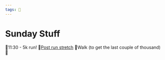 ```yaml
---
tags: 📆
---
```


# Sunday Stuff

🔸11:30 - 5k run!
🔸[Post run stretch](https://www.youtube.com/watch?v=vhLbp8ibmEE)
🔸Walk (to get the last couple of thousand) 💪

